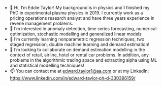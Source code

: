- 👋 Hi, I’m Eddie Taylor! My background is in physics and I finished my PhD in experimental plasma physics in 2019. I currently work as a pricing operations research analyst and have three years experience in revene management problems.  
- 👀 I’m interested in anomaly detection, time series forecasting, numerical optimization, stochastic modelling and generalized linear models
- 🌱 I’m currently learning nonparametric regression techniques, two staged regression, double machine learning and demand estimation!
- 💞️ I’m looking to collaborate on demand estimation modelling in the context of retail, airline, hotel or rental car problems. In addition, any problems in the algorithmic trading space and extracting alpha using ML and statistical modelling techniques!
- 📫 You can contact me at edward.taylor1@aa.com or at my LinkedIn: https://www.linkedin.com/in/edward-taylor-ph-d-330396159/

<!---
eddietaylor/eddietaylor is a ✨ special ✨ repository because its `README.md` (this file) appears on your GitHub profile.
You can click the Preview link to take a look at your changes.
--->
